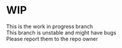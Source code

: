 # WIP
<p>This is the work in progress branch<br>
This branch is unstable and might have bugs<br>
Please report them to the repo owner</p>